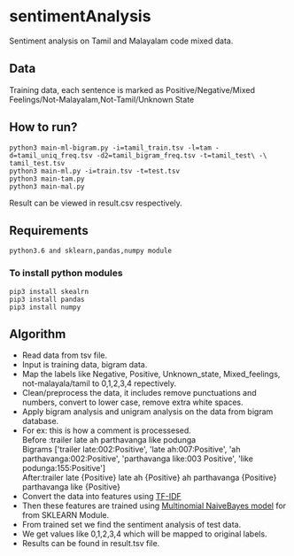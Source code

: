 # sentimentAnalysis
Sentiment analysis on Tamil and Malayalam code mixed data.

## Data
Training data, each sentence is marked as Positive/Negative/Mixed Feelings/Not-Malayalam,Not-Tamil/Unknown State

## How to run?
```
python3 main-ml-bigram.py -i=tamil_train.tsv -l=tam -d=tamil_uniq_freq.tsv -d2=tamil_bigram_freq.tsv -t=tamil_test\ -\ tamil_test.tsv
python3 main-ml.py -i=train.tsv -t=test.tsv
python3 main-tam.py 
python3 main-mal.py
```

Result can be viewed in result.csv respectively.

## Requirements
```
python3.6 and sklearn,pandas,numpy module
```

### To install python modules
```
pip3 install skealrn
pip3 install pandas
pip3 install numpy
```

## Algorithm

* Read data from tsv file.
* Input is training data, bigram data.
* Map the labels like Negative, Positive, Unknown_state, Mixed_feelings, not-malayala/tamil to 0,1,2,3,4 repectively.
* Clean/preprocess the data, it includes remove punctuations and numbers, convert to lower case, remove extra white spaces.
* Apply bigram analysis and unigram analysis on the data from bigram database.
* For ex: this is how a comment is processesed.  
    Before :trailer late ah parthavanga like podunga      
    Bigrams ['trailer late:002:Positive', 'late ah:007:Positive', 'ah parthavanga:002:Positive', 'parthavanga like:003 Positive',   'like podunga:155:Positive']  
    After:trailer late {Positive} late ah {Positive} ah parthavanga {Positive} parthavanga like {Positive}  
* Convert the data into features using [TF-IDF](https://en.wikipedia.org/wiki/Tf%E2%80%93idf)
* Then these features are trained using [Multinomial NaiveBayes model](https://scikit-learn.org/stable/modules/generated/sklearn.naive_bayes.MultinomialNB.html) for from SKLEARN Module.
* From trained set we find the sentiment analysis of test data.
* We get values like 0,1,2,3,4 which will be mapped to original labels.
* Results can be found in result.tsv file.

